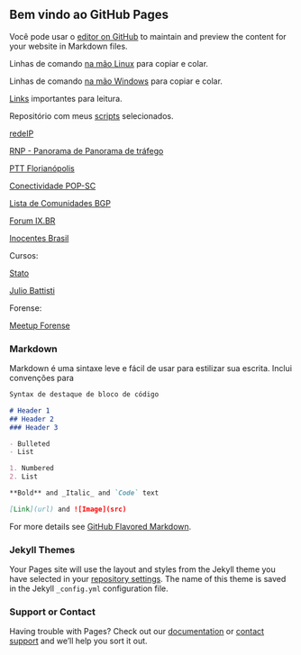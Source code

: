 
## Bem vindo ao GitHub Pages

Você pode usar o [editor on GitHub](https://github.com/ivandroconradi/ivandroconradi.github.io/edit/master/index.md) to maintain and preview the content for your website in Markdown files.

Linhas de comando [na mão Linux](https://github.com/ivandroconradi/ivandroconradi.github.io/blob/master/linhas-na-mao-linux) para copiar e colar.

Linhas de comando [na mão Windows](https://github.com/ivandroconradi/ivandroconradi.github.io/blob/master/linhas-na-mao-windows) para copiar e colar.

[Links](https://github.com/ivandroconradi/ivandroconradi.github.io/blob/master/links-importantes-para-leitura) importantes para leitura.

Repositório com meus [scripts](https://github.com/ivandroconradi/scripts) selecionados.

[redeIP](https://www.pop-sc.rnp.br/publico/monitoramento.php)

[RNP - Panorama de Panorama de tráfego](https://www.rnp.br/sistema-rnp/ferramentas/panorama-de-trafego)

[PTT Florianópolis](https://www.pch.net/ixp/details/22)

[Conectividade POP-SC](https://www.pop-sc.rnp.br/servicos/conectividade/)

[Lista de Comunidades BGP](https://wiki.brasilpeeringforum.org/w/Lista_de_Communities_BGP)

[Forum IX.BR](https://regional.forum.ix.br/)

[Inocentes Brasil](https://www.innocencebrasil.org/)


Cursos:

[Stato](http://www.stato.blog.br/cursos/)

[Julio Battisti](https://juliobattisti.com.br/loja/default.asp?mod=4)

Forense:

[Meetup Forense](http://meetupforense.com.br)

### Markdown

Markdown é uma sintaxe leve e fácil de usar para estilizar sua escrita. Inclui convenções para

```markdown
Syntax de destaque de bloco de código

# Header 1
## Header 2
### Header 3

- Bulleted
- List

1. Numbered
2. List

**Bold** and _Italic_ and `Code` text

[Link](url) and ![Image](src)
```

For more details see [GitHub Flavored Markdown](https://guides.github.com/features/mastering-markdown/).

### Jekyll Themes

Your Pages site will use the layout and styles from the Jekyll theme you have selected in your [repository settings](https://github.com/ivandroconradi/ivandroconradi.github.io/settings). The name of this theme is saved in the Jekyll `_config.yml` configuration file.

### Support or Contact

Having trouble with Pages? Check out our [documentation](https://help.github.com/categories/github-pages-basics/) or [contact support](https://github.com/contact) and we’ll help you sort it out.

